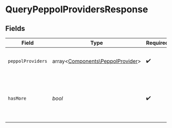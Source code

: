 # QueryPeppolProvidersResponse


## Fields

| Field                                                                         | Type                                                                          | Required                                                                      | Description                                                                   |
| ----------------------------------------------------------------------------- | ----------------------------------------------------------------------------- | ----------------------------------------------------------------------------- | ----------------------------------------------------------------------------- |
| `peppolProviders`                                                             | array<[Components\PeppolProvider](../../Models/Components/PeppolProvider.md)> | :heavy_check_mark:                                                            | Lista dostawców usług Peppol.                                                 |
| `hasMore`                                                                     | *bool*                                                                        | :heavy_check_mark:                                                            | Flaga informująca o dostępności kolejnej strony wyników.                      |